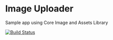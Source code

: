 Image Uploader
==============

Sample app using Core Image and Assets Library

[![Build Status](https://travis-ci.org/choefele/image-uploader.png?branch=master)](https://travis-ci.org/choefele/image-uploader)
